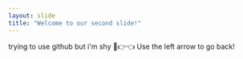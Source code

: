```yaml
---
layout: slide
title: "Welcome to our second slide!"
---
```

trying to use github but i'm shy 🥺👉👈
Use the left arrow to go back!
